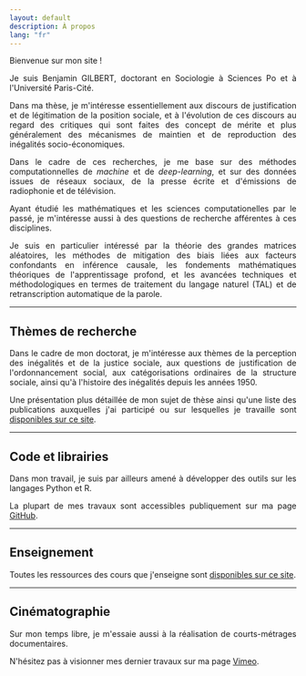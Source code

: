 ```yaml
---
layout: default
description: À propos
lang: "fr"
---
```


<div style="text-align: justify"> 

<p> Bienvenue sur mon site ! </p>

<p> Je suis Benjamin GILBERT, doctorant en Sociologie à Sciences Po et à l'Université Paris-Cité. </p>

<p> Dans ma thèse, je m'intéresse essentiellement aux discours de justification et de légitimation de la position sociale, et à l'évolution de ces discours au regard des critiques qui sont faites des concept de mérite et plus généralement des mécanismes de maintien et de reproduction des inégalités socio-économiques. </p>

<p> Dans le cadre de ces recherches, je me base sur des méthodes computationnelles de <i>machine</i> et de <i>deep-learning</i>, et sur des données issues de réseaux sociaux, de la presse écrite et d'émissions de radiophonie et de télévision. </p>

<p> Ayant étudié les mathématiques et les sciences computationelles par le passé, je m'intéresse aussi à des questions de recherche afférentes à ces disciplines. </p>

<p> Je suis en particulier intéressé par la théorie des grandes matrices aléatoires, les méthodes de mitigation des biais liées aux facteurs confondants en inférence causale, les fondements mathématiques théoriques de l'apprentissage profond, et les avancées techniques et méthodologiques en termes de traitement du langage naturel (TAL) et de retranscription automatique de la parole. </p>

</div>

---

## Thèmes de recherche

<div style="text-align: justify">

<p> Dans le cadre de mon doctorat, je m'intéresse aux thèmes de la perception des inégalités et de la justice sociale, aux questions de justification de l'ordonnancement social, aux catégorisations ordinaires de la structure sociale, ainsi qu'à l'histoire des inégalités depuis les années 1950.</p>

<p> Une présentation plus détaillée de mon sujet de thèse ainsi qu'une liste des publications auxquelles j'ai participé ou sur lesquelles je travaille sont <a href = "/fr/recherche">disponibles sur ce site</a>.</p>

</div>

---

## Code et librairies

<div style="text-align: justify">

<p> Dans mon travail, je suis par ailleurs amené à développer des outils sur les langages Python et R. </p>

<p> La plupart de mes travaux sont accessibles publiquement sur ma page <a href = "https://github.com/bglbrt">GitHub</a>. </p>

</div>

---

## Enseignement

<div style="text-align: justify">

<p> Toutes les ressources des cours que j'enseigne sont <a href = "/fr/enseignement">disponibles sur ce site</a>. </p>

</div>

---

## Cinématographie

<div style="text-align: justify">

<p> Sur mon temps libre, je m'essaie aussi à la réalisation de courts-métrages documentaires. </p>

<p> N'hésitez pas à visionner mes dernier travaux sur ma page <a href = "https://vimeo.com/bglbrt">Vimeo</a>. </p>

</div>
